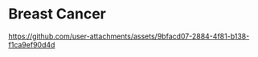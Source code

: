 # Breast Cancer



https://github.com/user-attachments/assets/9bfacd07-2884-4f81-b138-f1ca9ef90d4d

